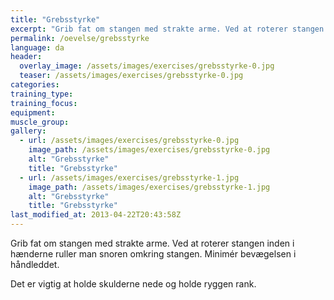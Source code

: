 ```yaml
---
title: "Grebsstyrke"
excerpt: "Grib fat om stangen med strakte arme. Ved at roterer stangen inden i hænderne ruller man snoren omkring stangen. Minimér bevægelsen i håndleddet."
permalink: /oevelse/grebsstyrke
language: da
header:
  overlay_image: /assets/images/exercises/grebsstyrke-0.jpg
  teaser: /assets/images/exercises/grebsstyrke-0.jpg
categories:
training_type: 
training_focus: 
equipment:
muscle_group:
gallery:
  - url: /assets/images/exercises/grebsstyrke-0.jpg
    image_path: /assets/images/exercises/grebsstyrke-0.jpg
    alt: "Grebsstyrke"
    title: "Grebsstyrke"
  - url: /assets/images/exercises/grebsstyrke-1.jpg
    image_path: /assets/images/exercises/grebsstyrke-1.jpg
    alt: "Grebsstyrke"
    title: "Grebsstyrke"
last_modified_at: 2013-04-22T20:43:58Z
---
```


Grib fat om stangen med strakte arme. Ved at roterer stangen inden i hænderne ruller man snoren omkring stangen. Minimér bevægelsen i håndleddet.

Det er vigtig at holde skulderne nede og holde ryggen rank.
